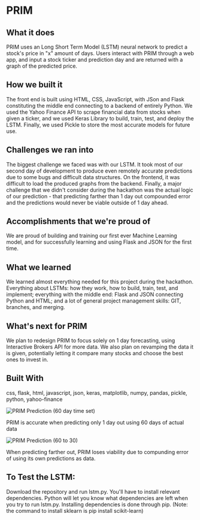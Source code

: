 
# PRIM

## What it does
PRIM uses an Long Short Term Model (LSTM) neural network to predict a stock's price in "x" amount of days. Users interact with PRIM through a web app, and input a stock ticker and prediction day and are returned with a graph of the predicted price.

## How we built it
The front end is built using HTML, CSS, JavaScript, with JSon and Flask constituting the middle end connecting to a backend of entirely Python. We used the Yahoo Finance API to scrape financial data from stocks when given a ticker, and we used Keras Library to build, train, test, and deploy the LSTM. Finally, we used Pickle to store the most accurate models for future use.

## Challenges we ran into
The biggest challenge we faced was with our LSTM. It took most of our second day of development to produce even remotely accurate predictions due to some bugs and difficult data structures. On the frontend, it was difficult to load the produced graphs from the backend. Finally, a major challenge that we didn't consider during the hackathon was the actual logic of our prediction - that predicting farther than 1 day out compounded error and the predictions would never be viable outside of 1 day ahead.

## Accomplishments that we're proud of
We are proud of building and training our first ever Machine Learning model, and for successfully learning and using Flask and JSON for the first time.

## What we learned
We learned almost everything needed for this project during the hackathon. Everything about LSTMs: how they work, how to build, train, test, and implement; everything with the middle end: Flask and JSON connecting Python and HTML; and a lot of general project management skills: GIT, branches, and merging.

## What's next for PRIM
We plan to redesign PRIM to focus solely on 1 day forecasting, using Interactive Brokers API for more data. We also plan on revamping the data it is given, potentially letting it compare many stocks and choose the best ones to invest in.

## Built With
css, flask, html, javascript, json, keras, matplotlib, numpy, pandas, pickle, python, yahoo-finance

![PRIM Prediction (60 day time set)](https://user-images.githubusercontent.com/123573986/232597844-9b79442d-e93b-46ef-adaf-878b70b5211a.png)

PRIM is accurate when predicting only 1 day out using 60 days of actual data

![PRIM Prediction (60 to 30)](https://user-images.githubusercontent.com/123573986/232597846-328ea2cc-8382-44c8-9361-2447dddac413.png)

When predicting farther out, PRIM loses viability due to compunding error of using its own predictions as data.

## To Test the LSTM:
Download the repository and run lstm.py. You'll have to install relevant dependencies.
Python will let you know what dependencies are left when you try to run lstm.py.
Installing dependencies is done through pip.
(Note: the command to install sklearn is pip install scikit-learn)

